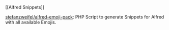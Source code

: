 

[[Alfred Snippets]]

[stefanzweifel/alfred-emoji-pack](https://github.com/stefanzweifel/alfred-emoji-pack): PHP Script to generate Snippets for Alfred with all available Emojis.










